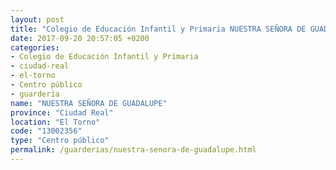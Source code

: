 ```yaml
---
layout: post
title: "Colegio de Educación Infantil y Primaria NUESTRA SEÑORA DE GUADALUPE"
date: 2017-09-20 20:57:05 +0200
categories:
- Colegio de Educación Infantil y Primaria
- ciudad-real
- el-torno
- Centro público
- guarderia
name: "NUESTRA SEÑORA DE GUADALUPE"
province: "Ciudad Real"
location: "El Torno"
code: "13002356"
type: "Centro público"
permalink: /guarderias/nuestra-senora-de-guadalupe.html
---
```

